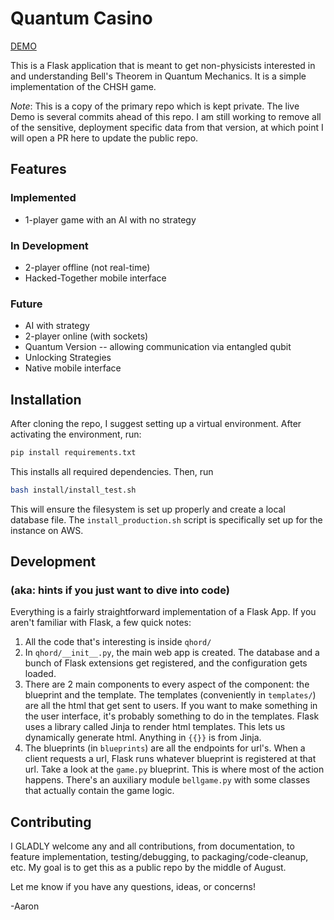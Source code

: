 # Quantum Casino

[DEMO](https://bellga.me)

This is a Flask application that is meant to get non-physicists interested in
and understanding Bell's Theorem in Quantum Mechanics. It is a simple
implementation of the CHSH game.

*Note*: This is a copy of the primary repo which is kept private. The live Demo is several commits ahead of this repo. I am still working to remove all of the sensitive, deployment specific data from that version, at which point I will open a PR here to update the public repo.

## Features

### Implemented
* 1-player game with an AI with no strategy

### In Development
* 2-player offline (not real-time)
* Hacked-Together mobile interface

### Future
* AI with strategy
* 2-player online (with sockets)
* Quantum Version -- allowing communication via entangled qubit
* Unlocking Strategies
* Native mobile interface

## Installation
After cloning the repo, I suggest setting up a virtual environment. After
activating the environment, run:

```bash
pip install requirements.txt
```

This installs all required dependencies. Then, run

```bash
bash install/install_test.sh
```

This will ensure the filesystem is set up properly and create a local database
file. The `install_production.sh` script is specifically set up for the
instance on AWS.

## Development
### (aka: hints if you just want to dive into code)
Everything is a fairly straightforward implementation of a Flask App. If you
aren't familiar with Flask, a few quick notes:
1. All the code that's interesting is inside `qhord/`
2. In `qhord/__init__.py`, the main web app is created. The database and a
   bunch of Flask extensions get registered, and the configuration gets loaded.
3. There are 2 main components to every aspect of the component: the blueprint
   and the template. The templates (conveniently in `templates/`) are all the
   html that get sent to users. If you want to make something in the user
   interface, it's probably something to do in the templates. Flask uses a
   library called Jinja to render html templates. This lets us dynamically
   generate html. Anything in `{{}}` is from Jinja.
4. The blueprints (in `blueprints`) are all the endpoints for url's. When a
   client requests a url, Flask runs whatever blueprint is registered at that
   url. Take a look at the `game.py` blueprint. This is where most of the
   action happens. There's an auxiliary module `bellgame.py` with some classes
   that actually contain the game logic.

## Contributing
I GLADLY welcome any and all contributions, from
documentation, to feature implementation, testing/debugging, to
packaging/code-cleanup, etc. My goal is to get this as a public repo by the
middle of August.

Let me know if you have any questions, ideas, or concerns!

-Aaron
